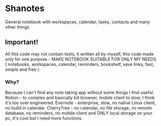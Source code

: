 # Shanotes
General notebook with workspaces, calendar, tasks, contacts and many other things

## Important!
All this code may not contain tests, it written all by myself, this code made only for one purpose - MAKE NOTEBOOK 
SUITABLE FOR ONLY MY NEEDS ( notebooks, workspaces, calendar, reminders, bookshelf, save links, fast, simple and free ).

### Why?
Because I can't find any note taking app without some things I find useful. Notion - to complex and basically kill
browser, mobile client to slow, I think it's too over engineered. Evernote - enterprise, slow, no native Linux client, 
no build in calendar. CherryTree - no calendar, no file storage, no remote database, no reminders, no mobile client and 
ONLY local storage on your pc, it's cool but I need more functions.
